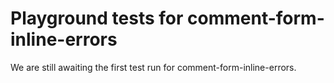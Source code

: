 # Playground tests for comment-form-inline-errors
We are still awaiting the first test run for comment-form-inline-errors.
